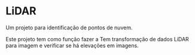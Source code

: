 # LiDAR
Um projeto para identificação de pontos de nuvem.

Este projeto tem como função fazer a Tem transformação de dados LiDAR para imagem e verificar se há elevações em imagens.
